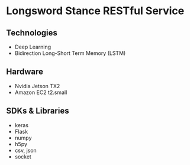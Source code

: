 # Longsword Stance RESTful Service #

## Technologies
- Deep Learning
- Bidirection Long-Short Term Memory (LSTM)

## Hardware
- Nvidia Jetson TX2
- Amazon EC2 t2.small

## SDKs & Libraries
- keras
- Flask
- numpy
- h5py
- csv, json
- socket